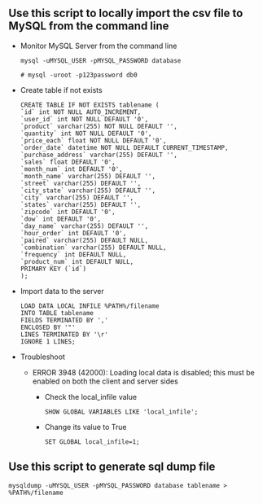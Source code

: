 ## Use this script to locally import the csv file to MySQL from the command line

- Monitor MySQL Server from the command line

  ```
  mysql -uMYSQL_USER -pMYSQL_PASSWORD database

  # mysql -uroot -p123password db0
  ```

* Create table if not exists

  ```
  CREATE TABLE IF NOT EXISTS tablename (
  `id` int NOT NULL AUTO_INCREMENT,
  `user_id` int NOT NULL DEFAULT '0',
  `product` varchar(255) NOT NULL DEFAULT '',
  `quantity` int NOT NULL DEFAULT '0',
  `price_each` float NOT NULL DEFAULT '0',
  `order_date` datetime NOT NULL DEFAULT CURRENT_TIMESTAMP,
  `purchase_address` varchar(255) DEFAULT '',
  `sales` float DEFAULT '0',
  `month_num` int DEFAULT '0',
  `month_name` varchar(255) DEFAULT '',
  `street` varchar(255) DEFAULT '',
  `city_state` varchar(255) DEFAULT '',
  `city` varchar(255) DEFAULT '',
  `states` varchar(255) DEFAULT '',
  `zipcode` int DEFAULT '0',
  `dow` int DEFAULT '0',
  `day_name` varchar(255) DEFAULT '',
  `hour_order` int DEFAULT '0',
  `paired` varchar(255) DEFAULT NULL,
  `combination` varchar(255) DEFAULT NULL,
  `frequency` int DEFAULT NULL,
  `product_num` int DEFAULT NULL,
  PRIMARY KEY (`id`)
  );
  ```

* Import data to the server
  ```
  LOAD DATA LOCAL INFILE %PATH%/filename
  INTO TABLE tablename
  FIELDS TERMINATED BY ','
  ENCLOSED BY '"'
  LINES TERMINATED BY '\r'
  IGNORE 1 LINES;
  ```
* Troubleshoot

  - ERROR 3948 (42000): Loading local data is disabled; this must be enabled on both the client and server sides

    - Check the local_infile value
      ```
      SHOW GLOBAL VARIABLES LIKE 'local_infile';
      ```
    - Change its value to True
      ```
      SET GLOBAL local_infile=1;
      ```

## Use this script to generate sql dump file

```
mysqldump -uMYSQL_USER -pMYSQL_PASSWORD database tablename > %PATH%/filename
```
